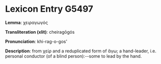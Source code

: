 # Lexicon Entry G5497

**Lemma**: χειραγωγός

**Transliteration (xlit)**: cheiragōgós

**Pronunciation**: khi-rag-o-gos'

**Description**:
from χείρ and a reduplicated form of ἄγω; a hand-leader, i.e. personal conductor (of a blind person):--some to lead by the hand.
